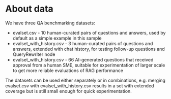 # About data

We have three QA benchmarking datasets:
* evalset.csv - 10 human-curated pairs of questions and answers, used by default as a simple example in this sample
* evalset_with_history.csv - 3 human-curated pairs of questions and answers, extended with chat history, for testing follow-up questions and QueryRewriter node
* evalset_with_history.csv - 66 AI-generated questions that received approval from a human SME, suitable for experimentation of larger scale to get more reliable evaluations of RAG performance

The datasets can be used either separately or in combinations, e.g. merging evalset.csv  with evalset_with_history.csv results in a set with extended coverage but is still small enough for quick experimentation. 